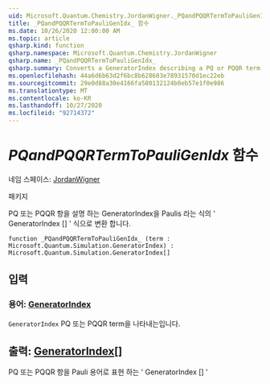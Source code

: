 ```yaml
---
uid: Microsoft.Quantum.Chemistry.JordanWigner._PQandPQQRTermToPauliGenIdx_
title: _PQandPQQRTermToPauliGenIdx_ 함수
ms.date: 10/26/2020 12:00:00 AM
ms.topic: article
qsharp.kind: function
qsharp.namespace: Microsoft.Quantum.Chemistry.JordanWigner
qsharp.name: _PQandPQQRTermToPauliGenIdx_
qsharp.summary: Converts a GeneratorIndex describing a PQ or PQQR term to an expression 'GeneratorIndex[]' in terms of Paulis
ms.openlocfilehash: 44a6d6b63d2f6bc8b628603e78931570d1ec22eb
ms.sourcegitcommit: 29e0d88a30e4166fa580132124b0eb57e1f0e986
ms.translationtype: MT
ms.contentlocale: ko-KR
ms.lasthandoff: 10/27/2020
ms.locfileid: "92714372"
---
```

# <a name="_pqandpqqrtermtopauligenidx_-function"></a>_PQandPQQRTermToPauliGenIdx_ 함수

네임 스페이스: [JordanWigner](xref:Microsoft.Quantum.Chemistry.JordanWigner)

패키지 [](https://nuget.org/packages/)


PQ 또는 PQQR 항을 설명 하는 GeneratorIndex을 Paulis 라는 식의 ' GeneratorIndex [] ' 식으로 변환 합니다.

```qsharp
function _PQandPQQRTermToPauliGenIdx_ (term : Microsoft.Quantum.Simulation.GeneratorIndex) : Microsoft.Quantum.Simulation.GeneratorIndex[]
```


## <a name="input"></a>입력

### <a name="term--generatorindex"></a>용어: [GeneratorIndex](xref:Microsoft.Quantum.Simulation.GeneratorIndex)

`GeneratorIndex` PQ 또는 PQQR term을 나타내는입니다.



## <a name="output--generatorindex"></a>출력: [GeneratorIndex](xref:Microsoft.Quantum.Simulation.GeneratorIndex)[]

PQ 또는 PQQR 항을 Pauli 용어로 표현 하는 ' GeneratorIndex [] '